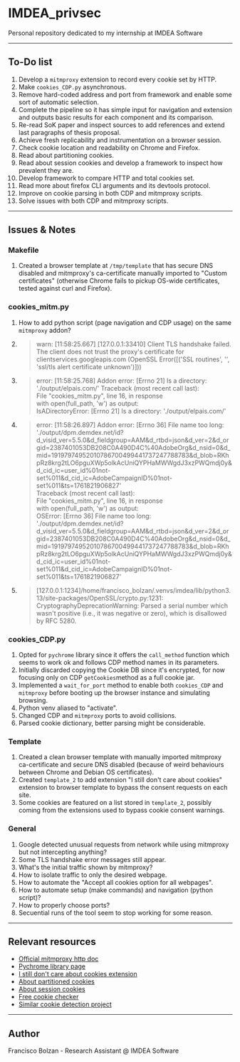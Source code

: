 # IMDEA_privsec

Personal repository dedicated to my internship at IMDEA Software

---

## To-Do list

1. Develop a `mitmproxy` extension to record every cookie set by HTTP.
2. Make `cookies_CDP.py` asynchronous.
3. Remove hard-coded address and port from framework and enable some sort of automatic selection.
4. Complete the pipeline so it has simple input for navigation and extension and outputs basic results for each component and its comparison.
5. Re-read SoK paper and inspect sources to add references and extend last paragraphs of thesis proposal.
6. Achieve fresh replicability and instrumentation on a browser session.
7. Check cookie location and readability on Chrome and Firefox.
8. Read about partitioning cookies.
9. Read about session cookies and develop a framework to inspect how prevalent they are.
10. Develop framework to compare HTTP and total cookies set.
11. Read more about firefox CLI arguments and its devtools protocol.
12. Improve on cookie parsing in both CDP and mitmproxy scripts.
13. Solve issues with both CDP and mitmproxy scripts.

---

## Issues & Notes

### Makefile

1. Created a browser template at `/tmp/template` that has secure DNS disabled and mitmproxy's ca-certificate manually imported to "Custom certificates" (otherwise Chrome fails to pickup OS-wide certificates, tested against curl and Firefox).

### cookies_mitm.py

1. How to add python script (page navigation and CDP usage) on the same `mitmproxy` addon?
2. > warn: [11:58:25.667] [127.0.0.1:33410] Client TLS handshake failed. The client does
not trust the proxy's certificate for clientservices.googleapis.com (OpenSSL Error([('SSL routines', '', 'ssl/tls alert certificate unknown')]))
3. > error: [11:58:25.768] Addon error: [Errno 21] Is a directory:
'./output/elpais.com/'
Traceback (most recent call last): \
File "cookies_mitm.py", line 16, in response \
with open(full_path, 'w') as output: \
IsADirectoryError: [Errno 21] Is a directory: './output/elpais.com/'
4. > error: [11:58:26.897] Addon error: [Errno 36] File name too long: \
'./output/dpm.demdex.net/id?d_visid_ver=5.5.0&d_fieldgroup=AAM&d_rtbd=json&d_ver=2&d_orgid=2387401053DB208C0A490D4C%40AdobeOrg&d_nsid=0&d_mid=19197974952010786700499441737247788783&d_blob=RKhpRz8krg2tLO6pguXWp5olkAcUniQYPHaMWWgdJ3xzPWQmdj0y&d_cid_ic=user_id%01not-set%011&d_cid_ic=AdobeCampaignID%01not-set%011&ts=1761821906827' \
Traceback (most recent call last): \
  File "cookies_mitm.py", line 16, in response \
    with open(full_path, 'w') as output: \
OSError: [Errno 36] File name too long: \
'./output/dpm.demdex.net/id?d_visid_ver=5.5.0&d_fieldgroup=AAM&d_rtbd=json&d_ver=2&d_orgid=2387401053DB208C0A490D4C%40AdobeOrg&d_nsid=0&d_mid=19197974952010786700499441737247788783&d_blob=RKhpRz8krg2tLO6pguXWp5olkAcUniQYPHaMWWgdJ3xzPWQmdj0y&d_cid_ic=user_id%01not-set%011&d_cid_ic=AdobeCampaignID%01not-set%011&ts=1761821906827'
5. > [127.0.0.1:1234]/home/francisco_bolzan/.venvs/imdea/lib/python3.13/site-packages/OpenSSL/crypto.py:1231: CryptographyDeprecationWarning: Parsed a serial number which wasn't positive (i.e., it was negative or zero), which is disallowed by RFC 5280.

### cookies_CDP.py

1. Opted for `pychrome` library since it offers the `call_method` function which seems to work ok and follows CDP method names in its parameters.
2. Initially discarded copying the Cookie DB since it's encrypted, for now focusing only on CDP `getCookies`method as a full cookie jar.
3. Implemented a `wait_for_port` method to enable both `cookies_CDP` and `mitmproxy` before booting up the browser instance and simulating browsing.
4. Python venv aliased to "activate".
5. Changed CDP and `mitmproxy` ports to avoid collisions.
6. Parsed cookie dictionary, better parsing might be considerable.

### Template

1. Created a clean browser template with manually imported mitmproxy ca-certificate and secure DNS disabled (because of weird behaviours between Chrome and Debian OS certificates).
2. Created `template_2` to add extension "I still don't care about cookies" extension to browser template to bypass the consent requests on each site.
3. Some cookies are featured on a list stored in `template_2`, possibly coming from the extensions used to bypass cookie consent warnings.

### General

1. Google detected unusual requests from network while using mitmproxy but not intercepting anything?
2. Some TLS handshake error messages still appear.
3. What's the initial traffic shown by mitmproxy?
4. How to isolate traffic to only the desired webpage.
5. How to automate the "Accept all cookies option for all webpages".
6. How to automate setup (make commands) and navigation (python script)?
7. How to properly choose ports?
8. Secuential runs of the tool seem to stop working for some reason.

---

## Relevant resources

- [Official mitmproxy http doc](https://docs.mitmproxy.org/stable/api/mitmproxy/http.html)
- [Pychrome library page](https://pypi.org/project/pychrome/)
- [I still don't care about cookies extension](https://chromewebstore.google.com/detail/i-still-dont-care-about-c/edibdbjcniadpccecjdfdjjppcpchdlm)
- [About partitioned cookies](https://developer.mozilla.org/en-US/docs/Web/Privacy/Guides/Privacy_sandbox/Partitioned_cookies)
- [About session cookies](https://www.cookieyes.com/blog/session-cookies/)
- [Free cookie checker](https://www.cookieyes.com/cookie-checker/)
- [Similar cookie detection project](https://github.com/CookieChecker/CookieCheckSourceCode)

---

## Author

Francisco Bolzan - Research Assistant @ IMDEA Software
